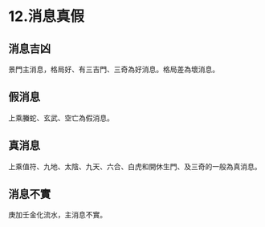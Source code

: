 # 12.消息真假

## 消息吉凶

景門主消息，格局好、有三吉門、三奇為好消息。格局差為壞消息。

## 假消息

上乘螣蛇、玄武、空亡為假消息。

## 真消息

上乘值符、九地、太陰、九天、六合、白虎和開休生門、及三奇的一般為真消息。

## 消息不實

庚加壬金化流水，主消息不實。